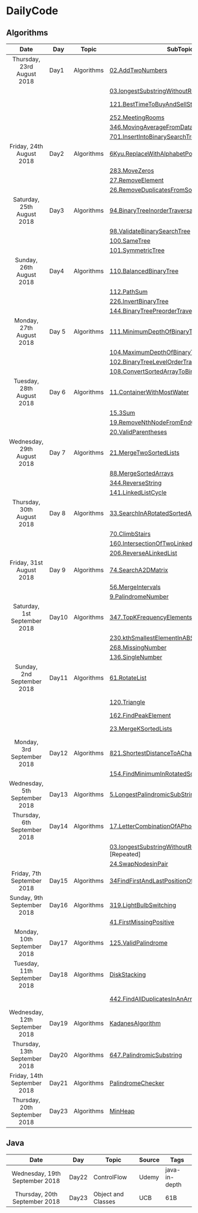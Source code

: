 # DailyCode

## Algorithms
| Date                           | Day   | Topic      | SubTopics                                                                                                                                                                                             | Source     | Tags                          |
| :----------------------------: | ----- | ---------- | ----------------------------------------------------------------------------------------------------------------------------------------------------------------------------------------------------- | ---------- | ----------------------------- |
| Thursday, 23rd August 2018     | Day1  | Algorithms | [02.AddTwoNumbers](https://github.com/suyashchopra19/DailyCode/blob/master/AlgorithmsAndDataStructure/Algo/Leetcode/02.AddTwoNumbers-DONE.js)                                                         | LeetCode   |                               |
|                                |       |            | [03.longestSubstringWithoutRepeatedCharacters](https://github.com/suyashchopra19/DailyCode/blob/master/AlgorithmsAndDataStructure/Algo/Leetcode/03.longestSubstringWithoutRepeatedCharacters-DONE.js) | LeetCode   | [HashTable] [String]          |
|                                |       |            | [121.BestTimeToBuyAndSellStock](https://github.com/suyashchopra19/DailyCode/blob/master/AlgorithmsAndDataStructure/Algo/Leetcode/121.BestTimeToBuyAndSellStock-DONE.js)                               | LeetCode   | [Array] [DynamicProgramming]  |
|                                |       |            | [252.MeetingRooms](https://github.com/suyashchopra19/DailyCode/blob/master/AlgorithmsAndDataStructure/Algo/Leetcode/121.BestTimeToBuyAndSellStock-DONE.js)                                            | LeetCode   | [Sort]                        |
|                                |       |            | [346.MovingAverageFromDataStream](https://github.com/suyashchopra19/DailyCode/blob/master/AlgorithmsAndDataStructure/Algo/Leetcode/346.MovingAverageFromDataStream-DONE.js)                           | LeetCode   |                               |
|                                |       |            | [701.InsertIntoBinarySearchTree](https://github.com/suyashchopra19/DailyCode/blob/master/AlgorithmsAndDataStructure/Algo/Leetcode/701.InsertIntoBinarySearchTree-DONE.js)                             | LeetCode   | [Trees]                       |
| Friday, 24th August 2018       | Day2  | Algorithms | [6Kyu.ReplaceWithAlphabetPosition]()                                                                                                                                                                  | CodeWars   |                               |
|                                |       |            | [283.MoveZeros]()                                                                                                                                                                                     | LeetCode   | [Array]                       |
|                                |       |            | [27.RemoveElement]()                                                                                                                                                                                  | LeetCode   | [Array]                       |
|                                |       |            | [26.RemoveDuplicatesFromSortedArray]()                                                                                                                                                                | LeetCode   | [Array]                       |
| Saturday, 25th August  2018    | Day3  | Algorithms | [94.BinaryTreeInorderTraversal]()                                                                                                                                                                     | LeetCode   | [Trees]                       |
|                                |       |            | [98.ValidateBinarySearchTree]()                                                                                                                                                                       | LeetCode   | [Trees]                       |
|                                |       |            | [100.SameTree]()                                                                                                                                                                                      | LeetCode   | [Trees]                       |
|                                |       |            | [101.SymmetricTree]()                                                                                                                                                                                 | LeetCode   | [Trees]                       |
| Sunday, 26th August 2018       | Day4  | Algorithms | [110.BalancedBinaryTree]()                                                                                                                                                                            | LeetCode   | [Trees]                       |
|                                |       |            | [112.PathSum]()                                                                                                                                                                                       | LeetCode   | [Trees]                       |
|                                |       |            | [226.InvertBinaryTree]()                                                                                                                                                                              | LeetCode   | [Trees]                       |
|                                |       |            | [144.BinaryTreePreorderTraversal]()                                                                                                                                                                   | LeetCode   | [Trees]                       |
| Monday, 27th August 2018       | Day 5 | Algorithms | [111.MinimumDepthOfBinaryTree]()                                                                                                                                                                      | LeetCode   | [Trees]                       |
|                                |       |            | [104.MaximumDepthOfBinaryTree]()                                                                                                                                                                      | LeetCode   | [Trees]                       |
|                                |       |            | [102.BinaryTreeLevelOrderTraversal]()                                                                                                                                                                 | LeetCode   | [Trees]                       |
|                                |       |            | [108.ConvertSortedArrayToBinarySearchTree]()                                                                                                                                                          | LeetCode   | [Trees]                       |
| Tuesday, 28th August 2018      | Day 6 | Algorithms | [11.ContainerWithMostWater]()                                                                                                                                                                         | LeetCode   | [Array]                       |
|                                |       |            | [15.3Sum]()                                                                                                                                                                                           | LeetCode   | [Array]                       |
|                                |       |            | [19.RemoveNthNodeFromEndOfList]()                                                                                                                                                                     | LeetCode   | [LinkedList]                  |
|                                |       |            | [20.ValidParentheses]()                                                                                                                                                                               | LeetCode   | [Stack]                       |
| Wednesday, 29th August 2018    | Day 7 | Algorithms | [21.MergeTwoSortedLists]()                                                                                                                                                                            | LeetCode   | [LinkedList]                  |
|                                |       |            | [88.MergeSortedArrays]()                                                                                                                                                                              | LeetCode   | [Array]                       |
|                                |       |            | [344.ReverseString]()                                                                                                                                                                                 | LeetCode   | [String]                      |
|                                |       |            | [141.LinkedListCycle]()                                                                                                                                                                               | LeetCode   | [LinkedList]                  |
| Thursday, 30th August 2018     | Day 8 | Algorithms | [33.SearchInARotatedSortedArray]()                                                                                                                                                                    | LeetCode   | [BinarySearch]                |
|                                |       |            | [70.ClimbStairs]()                                                                                                                                                                                    | LeetCode   | [DynamicProgramming]          |
|                                |       |            | [160.IntersectionOfTwoLinkedLists]()                                                                                                                                                                  | LeetCode   | [LinkedList]                  |
|                                |       |            | [206.ReverseALinkedList]()                                                                                                                                                                            | LeetCode   | [LinkedList]                  |
| Friday, 31st August 2018       | Day 9 | Algorithms | [74.SearchA2DMatrix]()                                                                                                                                                                                | LeetCode   | [Matrix],[Array]              |
|                                |       |            | [56.MergeIntervals]()                                                                                                                                                                                 | LeetCode   | [Array]                       |
|                                |       |            | [9.PalindromeNumber]()                                                                                                                                                                                | LeetCode   | [TwoPointer]                  |
| Saturday, 1st September  2018  | Day10 | Algorithms | [347.TopKFrequencyElements]()                                                                                                                                                                         | LeetCode   | [Math]                        |
|                                |       |            | [230.kthSmallestElementInABST]()                                                                                                                                                                      | LeetCode   | [Trees]                       |
|                                |       |            | [268.MissingNumber]()                                                                                                                                                                                 | LeetCode   | [Math]                        |
|                                |       |            | [136.SingleNumber]()                                                                                                                                                                                  | LeetCode   | [Math]                        |
| Sunday, 2nd September 2018     | Day11 | Algorithms | [61.RotateList]()                                                                                                                                                                                     | LeetCode   | [LinkedList]                  |
|                                |       |            | [120.Triangle]()                                                                                                                                                                                      | LeetCode   | [DynamicProgramming]-Nice     |
|                                |       |            | [162.FindPeakElement]()                                                                                                                                                                               | LeetCode   | [BinarySearch]                |
|                                |       |            | [23.MergeKSortedLists]()                                                                                                                                                                              | LeetCode   | [LinkedList],[BinarySearch]   |
| Monday, 3rd September 2018     | Day12 | Algorithms | [821.ShortestDistanceToACharacter]()                                                                                                                                                                  | LeetCode   | [DynamicProgramming] -Revisit |
|                                |       |            | [154.FindMinimumInRotatedSortedArray]()                                                                                                                                                               | LeetCode   | [BinarySearch]                |
| Wednesday, 5th September 2018  | Day13 | Algorithms | [5.LongestPalindromicSubString]()                                                                                                                                                                     | LeetCode   | [String]                      |
| Thursday, 6th September 2018   | Day14 | Algorithms | [17.LetterCombinationOfAPhoneNumber]()                                                                                                                                                                | LeetCode   | [String]                      |
|                                |       |            | [03.longestSubstringWithoutRepeatedCharacters]() [Repeated]                                                                                                                                           | LeetCode   | [String]                      |
|                                |       |            | [24.SwapNodesinPair]()                                                                                                                                                                                | LeetCode   | [LinkedList]                  |
| Friday, 7th September 2018     | Day15 | Algorithms | [34FindFirstAndLastPositionOfElementInSortedArray]()                                                                                                                                                  | LeetCode   | [BinarySearch]                |
| Sunday, 9th September 2018     | Day16 | Algorithms | [319.LightBulbSwitching]()                                                                                                                                                                            | LeetCode   | [Riddle]                      |
|                                |       |            | [41.FirstMissingPositive]()                                                                                                                                                                           | LeetCode   | [String]                      |
| Monday, 10th September 2018    | Day17 | Algorithms | [125.ValidPalindrome]()                                                                                                                                                                               | LeetCode   | [string]                      |
| Tuesday, 11th September 2018   | Day18 | Algorithms | [DiskStacking]()                                                                                                                                                                                      | AlgoExpert | [DynamicProgramming]          |
|                                |       |            | [442.FindAllDuplicatesInAnArray]()                                                                                                                                                                    | LeetCode   | [DynamicProgramming] -Revisit |
| Wednesday, 12th September 2018 | Day19 | Algorithms | [KadanesAlgorithm]()                                                                                                                                                                                  | AlgoExpert | [DynamicProgramming]          |
| Thursday, 13th September 2018  | Day20 | Algorithms | [647.PalindromicSubstring]()                                                                                                                                                                          | LeetCode   | [DynamicProgramming]          |
| Friday, 14th September 2018    | Day21 | Algorithms | [PalindromeChecker]()                                                                                                                                                                                 | AlgoExpert | [String]                      |
| Thursday, 20th September 2018  | Day23 | Algorithms | [MinHeap]()                                                                                                                                                                                           | AlgoExpert | [Heap]                        |

## Java

| Date                           | Day   | Topic              | Source | Tags          |
| :----------------------------: | ----- | ------------------ | ------ | ------------- |
| Wednesday, 19th September 2018 | Day22 | ControlFlow        | Udemy  | java-in-depth |
| Thursday, 20th September 2018  | Day23 | Object and Classes | UCB    | 61B           |
